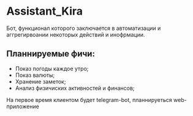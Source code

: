 # Assistant_Kira

Бот, функционал которого заключается в автоматизации и аггрегирвоании некоторых действий и инофрмации.

## Планнируемые фичи:

- Показ погоды каждое утро;
- Показ валюты;
- Хранение заметок;
- Анализ физичиских активностей и финансов;

На первое время клиентом будет telegram-bot, планнируеться web-приложение
